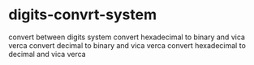# digits-convrt-system 
convert  between digits system
convert hexadecimal to binary and vica verca 
convert decimal to binary and vica verca
convert hexadecimal to decimal and vica verca 
